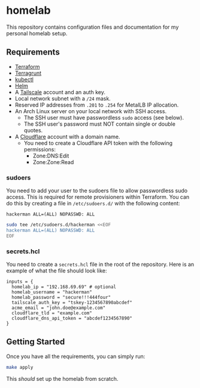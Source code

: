 # homelab

This repository contains configuration files and documentation for my personal homelab setup.

## Requirements

- [Terraform](https://developer.hashicorp.com/terraform)
- [Terragrunt](https://terragrunt.gruntwork.io/)
- [kubectl](https://kubernetes.io/docs/tasks/tools/)
- [Helm](https://helm.sh/)
- A [Tailscale](https://tailscale.com/) account and an auth key.
- Local network subnet with a `/24` mask.
- Reserved IP addresses from `.201` to `.254` for MetalLB IP allocation.
- An Arch Linux server on your local network with SSH access.
  - The SSH user must have passwordless `sudo` access (see below).
  - The SSH user's password must NOT contain single or double quotes.
- A [Cloudflare](https://www.cloudflare.com/) account with a domain name.
  - You need to create a Cloudflare API token with the following permissions:
    - Zone:DNS:Edit
    - Zone:Zone:Read

### sudoers

You need to add your user to the sudoers file to allow passwordless sudo access.
This is required for remote provisioners within Terraform. You can do this by
creating a file in `/etc/sudoers.d/` with the following content:

```
hackerman ALL=(ALL) NOPASSWD: ALL
```

```sh
sudo tee /etc/sudoers.d/hackerman <<EOF
hackerman ALL=(ALL) NOPASSWD: ALL
EOF
```

### secrets.hcl

You need to create a `secrets.hcl` file in the root of the repository.
Here is an example of what the file should look like:

```hcl
inputs = {
  homelab_ip = "192.168.69.69" # optional
  homelab_username = "hackerman"
  homelab_password = "secure!!!444four"
  tailscale_auth_key = "tskey-1234567890abcdef"
  acme_email = "john.doe@example.com"
  cloudflare_tld = "example.com"
  cloudflare_dns_api_token = "abcdef1234567890"
}
```

## Getting Started

Once you have all the requirements, you can simply run:

```sh
make apply
```

This _should_ set up the homelab from scratch.
